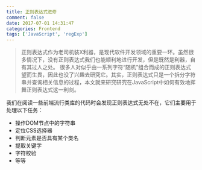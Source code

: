 ```yaml
---
title: 正则表达式进修
comment: false
date: 2017-07-01 14:31:47
categories: Frontend
tags: ['JavaScript', 'regExp']
---
```


> 正则表达式作为老司机装X利器，是现代软件开发领域的重要一环。虽然很多情况下，没有正则表达式我们也能顺利地进行开发，但是既然是利器，自有其过人之处。
> 很多人对似乎由一系列字符“随机”组合而成的正则表达式望而生畏，因此也没了兴趣去研究它。其实，正则表达式只是一个拆分字符串并查询相关信息的过程，本文就来研究研究在JavaScript中如何有效地挥舞正则表达式这一利剑。

<!--more-->

我们在阅读一些前端流行类库的代码时会发现正则表达式无处不在，它们主要用于处理以下任务：
- 操作DOM节点中的字符串
- 定位CSS选择器
- 判断元素是否具有某个类名
- 提取关键字
- 字符校验
- 等等




